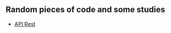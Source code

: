## Random pieces of code and some studies

- [API Rest](https://github.com/l4ur4oliveira/samples/tree/master/api-rest)
